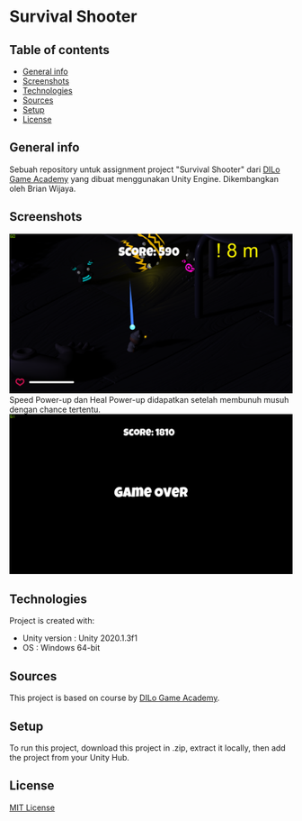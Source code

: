 # Survival Shooter

## Table of contents
* [General info](#general-info)
* [Screenshots](#screenshots)
* [Technologies](#technologies)
* [Sources](#sources)
* [Setup](#setup)
* [License](#license)

## General info
Sebuah repository untuk assignment project "Survival Shooter" dari [DILo Game Academy](https://academy.dilo.id) yang dibuat menggunakan Unity Engine.
Dikembangkan oleh Brian Wijaya.

## Screenshots
![alt text](https://github.com/briannzw/Survival-Shooter/blob/master/Screenshots/Screenshot%201.png "Screenshot 1")
Speed Power-up dan Heal Power-up didapatkan setelah membunuh musuh dengan chance tertentu.
![alt text](https://github.com/briannzw/Survival-Shooter/blob/master/Screenshots/Screenshot%202.png "Screenshot 2")
	
## Technologies
Project is created with:
* Unity version : Unity 2020.1.3f1
* OS : Windows 64-bit

## Sources
This project is based on course by [DILo Game Academy](https://academy.dilo.id).
	
## Setup
To run this project, download this project in .zip, extract it locally, then add the project from your Unity Hub.

## License
[MIT License](https://github.com/briannzw/Survival-Shooter/blob/master/LICENSE)
